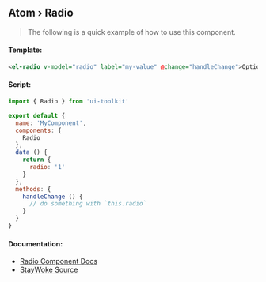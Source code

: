 Atom › Radio
---

> The following is a quick example of how to use this component.


#### Template:

```xml
<el-radio v-model="radio" label="my-value" @change="handleChange">Option A</el-radio>
```


#### Script:
```js
import { Radio } from 'ui-toolkit'

export default {
  name: 'MyComponent',
  components: {
    Radio
  },
  data () {
    return {
      radio: '1'
    }
  },
  methods: {
    handleChange () {
      // do something with `this.radio`
    }
  }
}
```


#### Documentation:

* [Radio Component Docs](http://element.eleme.io/#/en-US/component/radio)
* [StayWoke Source](https://github.com/staywoke/ui-toolkit/tree/master/src/components/atoms/radio)
